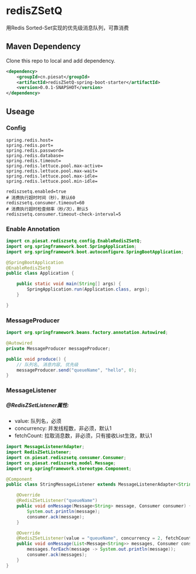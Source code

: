 # redisZSetQ
用Redis Sorted-Set实现的优先级消息队列，可靠消费

## Maven Dependency
Clone this repo to local and add dependency.
```xml
<dependency>
    <groupId>cn.piesat</groupId>
    <artifactId>redisZSetQ-spring-boot-starter</artifactId>
    <version>0.0.1-SNAPSHOT</version>
</dependency>
```
## Useage
### Config
```properties
spring.redis.host=
spring.redis.port=
spring.redis.password=
spring.redis.database=
spring.redis.timeout=
spring.redis.lettuce.pool.max-active=
spring.redis.lettuce.pool.max-wait=
spring.redis.lettuce.pool.max-idle=
spring.redis.lettuce.pool.min-idle=

rediszsetq.enabled=true
# 消费执行超时时间（秒），默认60
rediszsetq.consumer.timeout=60
# 消费执行超时检查频率（秒/次），默认5
rediszsetq.consumer.timeout-check-interval=5
```
### Enable Annotation

```java
import cn.piesat.rediszsetq.config.EnableRedisZSetQ;
import org.springframework.boot.SpringApplication;
import org.springframework.boot.autoconfigure.SpringBootApplication;

@SpringBootApplication
@EnableRedisZSetQ
public class Application {

    public static void main(String[] args) {
        SpringApplication.run(Application.class, args);
    }

}
```
### MessageProducer

```java
import org.springframework.beans.factory.annotation.Autowired;

@Autowired
private MessageProducer messageProducer;

public void produce() {
    // 队列名, 消息内容, 优先级
    messageProducer.send("queueName", "hello", 0);
}
```
### MessageListener
##### @RedisZSetListener属性:
- value: 队列名，必须
- concurrency: 并发线程数，非必须，默认1
- fetchCount: 拉取消息数，非必须，只有接收List生效，默认1

```java
import MessageListenerAdapter;
import RedisZSetListener;
import cn.piesat.rediszsetq.consumer.Consumer;
import cn.piesat.rediszsetq.model.Message;
import org.springframework.stereotype.Component;

@Component
public class StringMessageListener extends MessageListenerAdapter<String> {

    @Override
    @RedisZSetListener("queueName")
    public void onMessage(Message<String> message, Consumer consumer) {
        System.out.println(message);
        consumer.ack(message);
    }

    @Override
    @RedisZSetListener(value = "queueName", concurrency = 2, fetchCount = 2)
    public void onMessage(List<Message<String>> messages, Consumer consumer) {
        messages.forEach(message -> System.out.println(message));
        consumer.ack(messages);
    }
}
```

